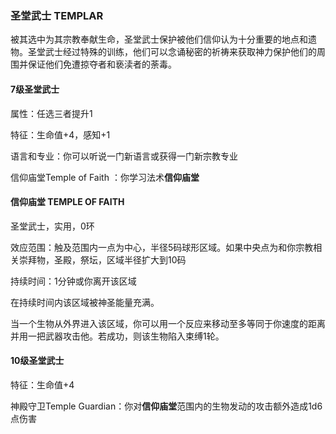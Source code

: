 ### 圣堂武士 TEMPLAR

被其选中为其宗教奉献生命，圣堂武士保护被他们信仰认为十分重要的地点和遗物。圣堂武士经过特殊的训练，他们可以念诵秘密的祈祷来获取神力保护他们的周围并保证他们免遭掠夺者和亵渎者的荼毒。

#### 7级圣堂武士

属性：任选三者提升1

特征：生命值+4，感知+1

语言和专业：你可以听说一门新语言或获得一门新宗教专业

信仰庙堂Temple of Faith ：你学习法术**信仰庙堂**

#### 信仰庙堂 TEMPLE OF FAITH

圣堂武士，实用，0环

效应范围：触及范围内一点为中心，半径5码球形区域。如果中央点为和你宗教相关崇拜物，圣殿，祭坛，区域半径扩大到10码

持续时间：1分钟或你离开该区域

在持续时间内该区域被神圣能量充满。

当一个生物从外界进入该区域，你可以用一个反应来移动至多等同于你速度的距离并用一把武器攻击他。若成功，则该生物陷入束缚1轮。

#### 10级圣堂武士

特征：生命值+4

神殿守卫Temple
Guardian：你对**信仰庙堂**范围内的生物发动的攻击额外造成1d6点伤害
